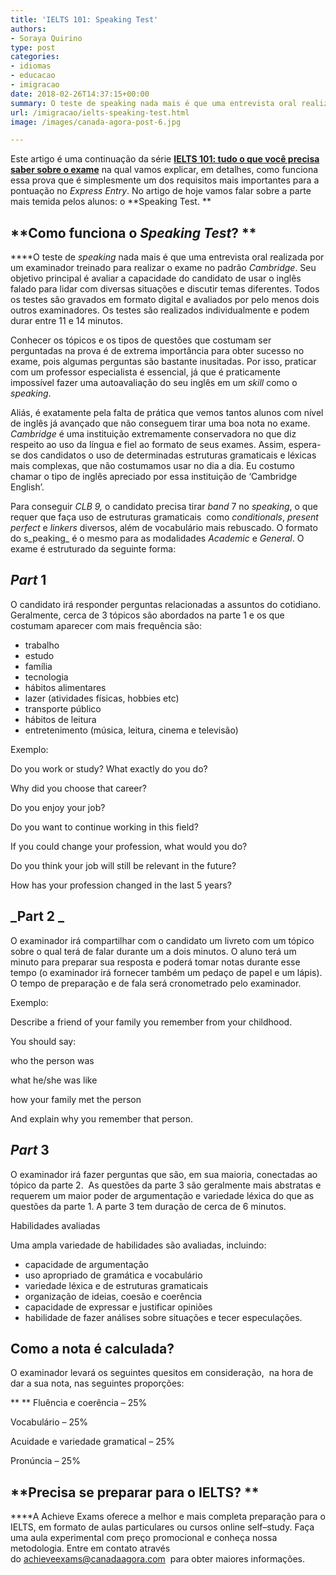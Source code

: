 ```yaml
---
title: 'IELTS 101: Speaking Test'
authors:
- Soraya Quirino
type: post
categories:
- idiomas
- educacao
- imigracao
date: 2018-02-26T14:37:15+00:00
summary: O teste de speaking nada mais é que uma entrevista oral realizada por um examinador treinado para realizar o exame no padrão Cambridge. Seu objetivo principal é avaliar a capacidade do candidato de usar o inglês falado para lidar com diversas situações e discutir temas diferentes.
url: /imigracao/ielts-speaking-test.html
image: /images/canada-agora-post-6.jpg

---
```

Este artigo é uma continuação da série [**IELTS 101: tudo o que você precisa saber sobre o exame**][1] na qual vamos explicar, em detalhes, como funciona essa prova que é simplesmente um dos requisitos mais importantes para a pontuação no _Express_ _Entry_. No artigo de hoje vamos falar sobre a parte mais temida pelos alunos: o **Speaking Test. **

##  **Como funciona o _Speaking Test_? **

 ****O teste de _speaking_ nada mais é que uma entrevista oral realizada por um examinador treinado para realizar o exame no padrão _Cambridge_. Seu objetivo principal é avaliar a capacidade do candidato de usar o inglês falado para lidar com diversas situações e discutir temas diferentes. Todos os testes são gravados em formato digital e avaliados por pelo menos dois outros examinadores. Os testes são realizados individualmente e podem durar entre 11 e 14 minutos.

Conhecer os tópicos e os tipos de questões que costumam ser perguntadas na prova é de extrema importância para obter sucesso no exame, pois algumas perguntas são bastante inusitadas. Por isso, praticar com um professor especialista é essencial, já que é praticamente impossível fazer uma autoavaliação do seu inglês em um _skill_ como o _speaking_.

Aliás, é exatamente pela falta de prática que vemos tantos alunos com nível de inglês já avançado que não conseguem tirar uma boa nota no exame. _Cambridge_ é uma instituição extremamente conservadora no que diz respeito ao uso da língua e fiel ao formato de seus exames. Assim, espera-se dos candidatos o uso de determinadas estruturas gramaticais e léxicas mais complexas, que não costumamos usar no dia a dia. Eu costumo chamar o tipo de inglês apreciado por essa instituição de ‘Cambridge English’.

Para conseguir _CLB 9,_ o candidato precisa tirar _band_ 7 no _speaking_, o que requer que faça uso de estruturas gramaticais  como _conditionals_, _present perfect_ e _linkers_ diversos, além de vocabulário mais rebuscado. O formato do s_peaking_ é o mesmo para as modalidades _Academic_ e _General_. O exame é estruturado da seguinte forma:

## _Part_ 1

O candidato irá responder perguntas relacionadas a assuntos do cotidiano. Geralmente, cerca de 3 tópicos são abordados na parte 1 e os que costumam aparecer com mais frequência são:

  * trabalho
  * estudo
  * família
  * tecnologia
  * hábitos alimentares
  * lazer (atividades físicas, hobbies etc)
  * transporte público
  * hábitos de leitura
  * entretenimento (música, leitura, cinema e televisão)

Exemplo:

Do you work or study? What exactly do you do?

Why did you choose that career?

Do you enjoy your job?

Do you want to continue working in this field?

If you could change your profession, what would you do?

Do you think your job will still be relevant in the future?

How has your profession changed in the last 5 years?

## _Part 2 _

O examinador irá compartilhar com o candidato um livreto com um tópico sobre o qual terá de falar durante um a dois minutos. O aluno terá um minuto para preparar sua resposta e poderá tomar notas durante esse tempo (o examinador irá fornecer também um pedaço de papel e um lápis). O tempo de preparação e de fala será cronometrado pelo examinador.

Exemplo:

Describe a friend of your family you remember from your childhood.

You should say:

who the person was

what he/she was like

how your family met the person

And explain why you remember that person.

## _Part_ 3

O examinador irá fazer perguntas que são, em sua maioria, conectadas ao tópico da parte 2.  As questões da parte 3 são geralmente mais abstratas e requerem um maior poder de argumentação e variedade léxica do que as questões da parte 1. A parte 3 tem duração de cerca de 6 minutos.

Habilidades avaliadas

Uma ampla variedade de habilidades são avaliadas, incluindo:

  * capacidade de argumentação
  * uso apropriado de gramática e vocabulário
  * variedade léxica e de estruturas gramaticais
  * organização de ideias, coesão e coerência
  * capacidade de expressar e justificar opiniões
  * habilidade de fazer análises sobre situações e tecer especulações.

## **Como a nota é calculada?**

O examinador levará os seguintes quesitos em consideração,  na hora de dar a sua nota, nas seguintes proporções:

** ** Fluência e coerência &#8211; 25%

Vocabulário &#8211; 25%

Acuidade e variedade gramatical &#8211; 25%

Pronúncia &#8211; 25%

## **Precisa se preparar para o IELTS? **

 ****A Achieve Exams oferece a melhor e mais completa preparação para o IELTS, em formato de aulas particulares ou cursos online self–study. Faça uma aula experimental com preço promocional e conheça nossa metodologia. Entre em contato através do <achieveexams@canadaagora.com>  para obter maiores informações.

 [1]: https://www.canadaagora.com/soraya-quirino/ielts-tudo-o-que-voce-precisa-saber.html